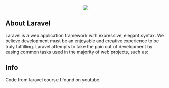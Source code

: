 <p align="center"><img src="https://laravel.com/assets/img/components/logo-laravel.svg"></p>



## About Laravel

Laravel is a web application framework with expressive, elegant syntax. We believe development must be an enjoyable and creative experience to be truly fulfilling. Laravel attempts to take the pain out of development by easing common tasks used in the majority of web projects, such as:

## Info

Code from laravel course I found on youtube. 